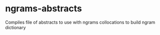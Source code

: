 # ngrams-abstracts
Compiles file of abstracts to use with ngrams collocations to build ngram dictionary
